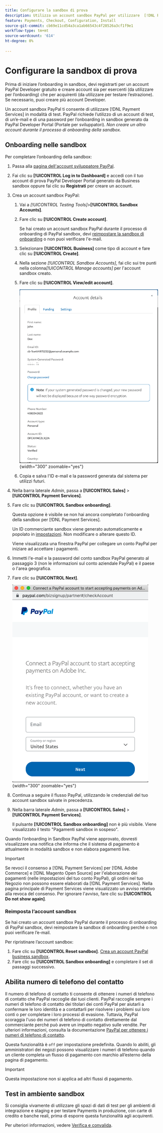 ```yaml
---
title: Configurare la sandbox di prova
description: Utilizza un account sandbox PayPal per utilizzare  [!DNL Payment Services]  in modalità di test.
feature: Payments, Checkout, Configuration, Install
source-git-commit: cb69e11cd54a3ca1ab66543c4f28526a3cf1f9e1
workflow-type: tm+mt
source-wordcount: '614'
ht-degree: 0%

---
```


# Configurare la sandbox di prova

Prima di iniziare l’onboarding in sandbox, devi registrarti per un account PayPal Developer gratuito e creare account sia per esercenti (da utilizzare per l’onboarding) che per acquirenti (da utilizzare per testare l’estrazione). Se necessario, puoi creare più account Developer.

Un account sandbox PayPal ti consente di utilizzare [!DNL Payment Services] in modalità di test. PayPal richiede l’utilizzo di un account di test, di un’e-mail e di una password per l’onboarding in sandbox generato da PayPal Developer Portal (Portale per sviluppatori). *Non creare un altro account durante il processo di onboarding della sandbox.*

## Onboarding nelle sandbox

Per completare l’onboarding della sandbox:

1. Passa alla [pagina dell&#39;account sviluppatore PayPal](https://developer.paypal.com/developer/accounts/).
1. Fai clic su **[!UICONTROL Log in to Dashboard]** e accedi con il tuo account di prova PayPal Developer Portal generato da Business sandbox oppure fai clic su **Registrati** per creare un account.
1. Crea un account sandbox PayPal:
   1. Vai a _[!UICONTROL Testing Tools]_>**[!UICONTROL Sandbox Accounts]**.
   1. Fare clic su **[!UICONTROL Create account]**.

      Se hai creato un account sandbox PayPal durante il processo di onboarding di PayPal sandbox, devi [reimpostare la sandbox di onboarding](#reset-your-sandbox-account) o non puoi verificare l&#39;e-mail.

   1. Selezionare **[!UICONTROL Business]** come tipo di account e fare clic su **[!UICONTROL Create]**.
   1. Nella sezione _[!UICONTROL Sandbox Accounts]_, fai clic sui tre punti nella colonna&#x200B;_[!UICONTROL Manage accounts]_ per l&#39;account sandbox creato.
   1. Fare clic su **[!UICONTROL View/edit account]**.

      ![PayPal - Visualizza/Modifica account sandbox](assets/onboarding-viewedit-sandbox.png){width="300" zoomable="yes"}

   1. Copia e salva l&#39;ID e-mail e la password generata dal sistema per utilizzi futuri.

1. Nella barra laterale _Admin_, passa a **[!UICONTROL Sales]** > **[!UICONTROL Payment Services]**.
1. Fare clic su **[!UICONTROL Sandbox onboarding]**.

   Questa opzione è visibile se non hai ancora completato l&#39;onboarding della sandbox per [!DNL Payment Services].

   Un ID commerciante sandbox viene generato automaticamente e popolato in [impostazioni](settings.md). Non modificare o alterare questo ID.

   Viene visualizzata una finestra PayPal per collegare un conto PayPal per iniziare ad accettare i pagamenti.

1. Immetti l&#39;e-mail e la password del conto sandbox PayPal generato al passaggio 3 (non le informazioni sul conto aziendale PayPal) e il paese o l&#39;area geografica.
1. Fare clic su **[!UICONTROL Next]**.

   ![PayPal - Connetti conto PayPal per pagamenti](assets/paypal-connectacct.png){width="300" zoomable="yes"}

1. Continua a seguire il flusso PayPal, utilizzando le credenziali del tuo account sandbox salvate in precedenza.
1. Nella barra laterale _Admin_, passa a **[!UICONTROL Sales]** > **[!UICONTROL Payment Services]**.

   Il pulsante **[!UICONTROL Sandbox onboarding]** non è più visibile. Viene visualizzato il testo &quot;Pagamenti sandbox in sospeso&quot;.

Quando l’onboarding in Sandbox PayPal viene approvato, dovresti visualizzare una notifica che informa che il sistema di pagamento è attualmente in modalità sandbox e non elabora pagamenti live.

>[!IMPORTANT]
>
>Se revoci il consenso a [!DNL Payment Services] per [!DNL Adobe Commerce] e [!DNL Magento Open Source] per l&#39;elaborazione dei pagamenti (nelle impostazioni del tuo conto PayPal), gli ordini nel tuo Negozio non possono essere elaborati da [!DNL Payment Services]. Nella pagina principale di Payment Services viene visualizzato un avviso relativo alla revoca del consenso. Per ignorare l&#39;avviso, fare clic su **[!UICONTROL Do not show again]**.

### Reimposta l’account sandbox

Se hai creato un account sandbox PayPal durante il processo di onboarding di PayPal sandbox, devi reimpostare la sandbox di onboarding perché o non puoi verificare l’e-mail.

Per ripristinare l’account sandbox:

1. Fare clic su **[!UICONTROL Reset sandbox]**. [Crea un account PayPal business sandbox](https://developer.paypal.com/docs/api-basics/sandbox/accounts/#create-a-business-sandbox-account).
1. Fare clic su **[!UICONTROL Sandbox onboarding]** e completare il set di passaggi successivo.

## Abilita numero di telefono del contatto

Il numero di telefono di contatto ti consente di ottenere i numeri di telefono di contatto che PayPal raccoglie dai tuoi clienti. PayPal raccoglie sempre i numeri di telefono di contatto dei titolari dei conti PayPal per aiutarli a confermare le loro identità e a contattarli per risolvere i problemi sui loro conti o per completare i loro processi di evasione. Tuttavia, PayPal scoraggia l&#39;uso dei numeri di telefono di contatto direttamente dal commerciante perché può avere un impatto negativo sulle vendite. Per ulteriori informazioni, consulta la documentazione [PayPal per ottenere i numeri di telefono di contatto](https://www.sandbox.paypal.com/businessmanage/preferences/website).

Questa funzionalità è `off` per impostazione predefinita. Quando lo abiliti, gli amministratori dei negozi possono visualizzare i numeri di telefono quando un cliente completa un flusso di pagamento con marchio all’esterno della pagina di pagamento.

>[!IMPORTANT]
>
>Questa impostazione non si applica ad altri flussi di pagamento.

## Test in ambiente sandbox

Si consiglia vivamente di utilizzare gli spazi di dati di test per gli ambienti di integrazione e staging e per testare Payments in produzione, con carte di credito e banche reali, prima di esporre questa funzionalità agli acquirenti.

Per ulteriori informazioni, vedere [Verifica e convalida](test-validate.md).
